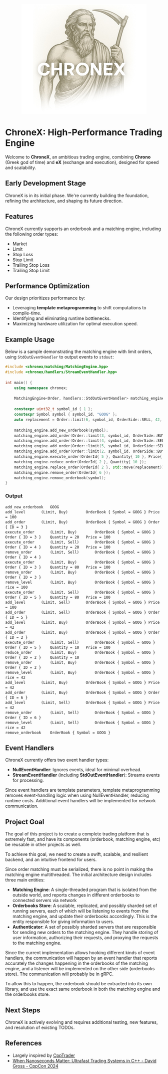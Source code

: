 <div align="center"> <img src="ChroneX.png" alt="Logo" width=400px> </div>

# ChroneX: High-Performance Trading Engine

Welcome to **ChroneX**, an ambitious trading engine, combining **Chrono** (Greek god of time) and **eX** (exchange and execution), designed for speed and scalability.

## Early Development Stage
ChroneX is in its initial phase. We're currently building the foundation, refining the architecture, and shaping its future direction.

## Features
ChroneX currently supports an orderbook and a matching engine, including the following order types:
- Market
- Limit
- Stop Loss
- Stop Limit
- Trailing Stop Loss
- Trailing Stop Limit

## Performance Optimization
Our design prioritizes performance by:
- Leveraging **template metaprogramming** to shift computations to compile-time.
- Identifying and eliminating runtime bottlenecks.
- Maximizing hardware utilization for optimal execution speed.


## Example Usage
Below is a sample demonstrating the matching engine with limit orders, using `StdOutEventHandler` to output events to `stdout`:

```c++
#include <chronex/matching/MatchingEngine.hpp>
#include <chronex/handlers/StreamEventHandler.hpp>

int main() {
    using namespace chronex;

    MatchingEngine<Order, handlers::StdOutEventHandler> matching_engine;

    constexpr uint32_t symbol_id { 1 };
    constexpr Symbol symbol { symbol_id, "GOOG" };
    auto replacement = Order::limit(6, symbol_id, OrderSide::SELL, 42, 100);

    matching_engine.add_new_orderbook(symbol);
    matching_engine.add_order(Order::limit(3, symbol_id, OrderSide::BUY, 100, 100));
    matching_engine.add_order(Order::limit(4, symbol_id, OrderSide::SELL, 100, 20));
    matching_engine.add_order(Order::limit(5, symbol_id, OrderSide::SELL, 100, 100));
    matching_engine.add_order(Order::limit(2, symbol_id, OrderSide::BUY, 42, 24));
    matching_engine.execute_order(OrderId{ 5 }, Quantity{ 10 }, Price{ 100 });
    matching_engine.reduce_order(OrderId{ 2 }, Quantity{ 10 });
    matching_engine.replace_order(OrderId{ 2 }, std::move(replacement));
    matching_engine.remove_order(OrderId{ 6 });
    matching_engine.remove_orderbook(symbol);
}
```
### Output
```text
add_new_orderbook	GOOG
add_level		(Limit,	Buy)		OrderBook { Symbol = GOOG }	Price = 100
add_order		(Limit,	Buy)		OrderBook { Symbol = GOOG }	Order { ID = 3 }
execute_order		(Limit,	Buy)		OrderBook { Symbol = GOOG }	Order { ID = 3 }	Quantity = 20	Price = 100
execute_order		(Limit,	Sell)		OrderBook { Symbol = GOOG }	Order { ID = 4 }	Quantity = 20	Price = 100
remove_order		(Limit,	Sell)		OrderBook { Symbol = GOOG }	Order { ID = 4 }
execute_order		(Limit,	Buy)		OrderBook { Symbol = GOOG }	Order { ID = 3 }	Quantity = 80	Price = 100
remove_order		(Limit,	Buy)		OrderBook { Symbol = GOOG }	Order { ID = 3 }
remove_level		(Limit,	Buy)		OrderBook { Symbol = GOOG }	rice = 100
execute_order		(Limit,	Sell)		OrderBook { Symbol = GOOG }	Order { ID = 5 }	Quantity = 80	Price = 100
add_level		(Limit,	Sell)		OrderBook { Symbol = GOOG }	Price = 100
add_order		(Limit,	Sell)		OrderBook { Symbol = GOOG }	Order { ID = 5 }
add_level		(Limit,	Buy)		OrderBook { Symbol = GOOG }	Price = 42
add_order		(Limit,	Buy)		OrderBook { Symbol = GOOG }	Order { ID = 2 }
execute_order		(Limit,	Sell)		OrderBook { Symbol = GOOG }	Order { ID = 5 }	Quantity = 10	Price = 100
reduce_order		(Limit,	Buy)		OrderBook { Symbol = GOOG }	Order { ID = 2 }	Quantity = 10
remove_order		(Limit,	Buy)		OrderBook { Symbol = GOOG }	Order { ID = 2 }
remove_level		(Limit,	Buy)		OrderBook { Symbol = GOOG }	rice = 42
add_level		(Limit,	Buy)		OrderBook { Symbol = GOOG }	Price = 42
add_order		(Limit,	Buy)		OrderBook { Symbol = GOOG }	Order { ID = 6 }
add_level		(Limit,	Sell)		OrderBook { Symbol = GOOG }	Price = 42
remove_order		(Limit,	Sell)		OrderBook { Symbol = GOOG }	Order { ID = 6 }
remove_level		(Limit,	Sell)		OrderBook { Symbol = GOOG }	rice = 42
remove_orderbook	OrderBook { Symbol = GOOG }
```

## Event Handlers
ChroneX currently offers two event handler types:
- **NullEventHandler**: Ignores events, ideal for minimal overhead.
- **StreamEventHandler** (including **StdOutEventHandler**): Streams events for processing.

Since event handlers are template parameters, template metaprogramming removes event-handling logic when using NullEventHandler, reducing runtime costs. Additional event handlers will be implemented for network communication.

## Project Goal
The goal of this project is to create a complete trading platform that is extremely fast, and have its components (orderbook, matching engine, etc) be reusable in other projects as well.

To achieve this goal, we need to create a swift, scalable, and resilient backend, and an intuitive frontend for users.

Since order matching must be serialized, there is no point in making the matching engine multithreaded. The initial architecture design includes three main entities:
 - **Matching Engine**: A single-threaded program that is isolated from the outside world, and reports changes in different orderbooks to connected servers via network
 - **Orderbooks Store**: A scalable, replicated, and possibly sharded set of running servers, each of which will be listening to events from the matching engine, and update their orderbooks accordingly. This is the entity responsible for giving information to users.
 - **Authenticator**: A set of possibly sharded servers that are responsible for sending new orders to the matching engine. They handle storing of user information, authorizing their requests, and proxying the requests to the matching engine.

Since the current implementation allows hooking different kinds of event handlers, the communication will happen by an event handler that reports accurately the changes happening in the orderbooks of the matching engine, and a listener will be implemented on the other side (orderbooks store). The communication will probably be in gRPC.

To allow this to happen, the orderbook should be extracted into its own library, and use the exact same orderbook in both the matching engine and the orderbooks store.

## Next Steps
ChroneX is actively evolving and requires additional testing, new features, and resolution of existing TODOs.

## References
- Largely inspired by [CppTrader](https://github.com/chronoxor/CppTrader)
- [When Nanoseconds Matter: Ultrafast Trading Systems in C++ - David Gross - CppCon 2024](https://www.youtube.com/watch?v=sX2nF1fW7kI)